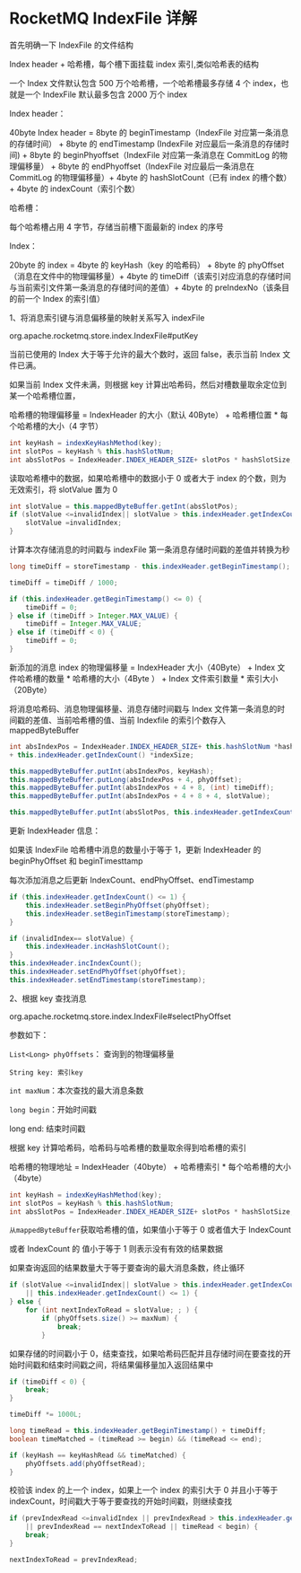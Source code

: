 # RocketMQ IndexFile 详解

首先明确一下 IndexFile 的文件结构

Index header + 哈希槽，每个槽下面挂载 index 索引,类似哈希表的结构

一个 Index 文件默认包含 500 万个哈希槽，一个哈希槽最多存储 4 个 index，也就是一个 IndexFile 默认最多包含 2000 万个 index

Index header：

40byte Index header = 8byte 的 beginTimestamp（IndexFile 对应第一条消息的存储时间） + 8byte 的 endTimestamp (IndexFile 对应最后一条消息的存储时间) + 8byte 的 beginPhyoffset（IndexFile 对应第一条消息在 CommitLog 的物理偏移量） + 8byte 的 endPhyoffset（IndexFile 对应最后一条消息在 CommitLog 的物理偏移量）+ 4byte 的 hashSlotCount（已有 index 的槽个数）+ 4byte 的 indexCount（索引个数）

哈希槽：

每个哈希槽占用 4 字节，存储当前槽下面最新的 index 的序号

Index：

20byte 的 index = 4byte 的 keyHash（key 的哈希码） + 8byte 的 phyOffset（消息在文件中的物理偏移量）+ 4byte 的 timeDiff（该索引对应消息的存储时间与当前索引文件第一条消息的存储时间的差值）+ 4byte 的 preIndexNo（该条目的前一个 Index 的索引值）

1、将消息索引键与消息偏移量的映射关系写入 indexFile

org.apache.rocketmq.store.index.IndexFile#putKey

当前已使用的 Index 大于等于允许的最大个数时，返回 false，表示当前 Index 文件已满。

如果当前 Index 文件未满，则根据 key 计算出哈希码，然后对槽数量取余定位到某一个哈希槽位置，

哈希槽的物理偏移量 = IndexHeader 的大小（默认 40Byte） + 哈希槽位置 * 每个哈希槽的大小（4 字节）

```java
int keyHash = indexKeyHashMethod(key);
int slotPos = keyHash % this.hashSlotNum;
int absSlotPos = IndexHeader.INDEX_HEADER_SIZE+ slotPos * hashSlotSize;
```

读取哈希槽中的数据，如果哈希槽中的数据小于 0 或者大于 index 的个数，则为无效索引，将 slotValue 置为 0

```java
int slotValue = this.mappedByteBuffer.getInt(absSlotPos);
if (slotValue <=invalidIndex|| slotValue > this.indexHeader.getIndexCount()) {
    slotValue =invalidIndex;
}
```

计算本次存储消息的时间戳与 indexFile 第一条消息存储时间戳的差值并转换为秒

```java
long timeDiff = storeTimestamp - this.indexHeader.getBeginTimestamp();

timeDiff = timeDiff / 1000;

if (this.indexHeader.getBeginTimestamp() <= 0) {
    timeDiff = 0;
} else if (timeDiff > Integer.MAX_VALUE) {
    timeDiff = Integer.MAX_VALUE;
} else if (timeDiff < 0) {
    timeDiff = 0;
}
```

新添加的消息 index 的物理偏移量 = IndexHeader 大小（40Byte） + Index 文件哈希槽的数量 * 哈希槽的大小（4Byte ） + Index 文件索引数量 * 索引大小（20Byte）

将消息哈希码、消息物理偏移量、消息存储时间戳与 Index 文件第一条消息的时间戳的差值、当前哈希槽的值、当前 Indexfile 的索引个数存入 mappedByteBuffer

```java
int absIndexPos = IndexHeader.INDEX_HEADER_SIZE+ this.hashSlotNum *hashSlotSize
+ this.indexHeader.getIndexCount() *indexSize;

this.mappedByteBuffer.putInt(absIndexPos, keyHash);
this.mappedByteBuffer.putLong(absIndexPos + 4, phyOffset);
this.mappedByteBuffer.putInt(absIndexPos + 4 + 8, (int) timeDiff);
this.mappedByteBuffer.putInt(absIndexPos + 4 + 8 + 4, slotValue);

this.mappedByteBuffer.putInt(absSlotPos, this.indexHeader.getIndexCount());
```

更新 IndexHeader 信息：

如果该 IndexFile 哈希槽中消息的数量小于等于 1，更新 IndexHeader 的 beginPhyOffset 和 beginTimesttamp

每次添加消息之后更新 IndexCount、endPhyOffset、endTimestamp

```java
if (this.indexHeader.getIndexCount() <= 1) {
    this.indexHeader.setBeginPhyOffset(phyOffset);
    this.indexHeader.setBeginTimestamp(storeTimestamp);
}

if (invalidIndex== slotValue) {
    this.indexHeader.incHashSlotCount();
}
this.indexHeader.incIndexCount();
this.indexHeader.setEndPhyOffset(phyOffset);
this.indexHeader.setEndTimestamp(storeTimestamp);
```

2、根据 key 查找消息

org.apache.rocketmq.store.index.IndexFile#selectPhyOffset

参数如下：

`List<Long> phyOffsets`： 查询到的物理偏移量

`String key: 索引key`

`int maxNum`：本次查找的最大消息条数

`long begin`：开始时间戳

long end: 结束时间戳

根据 key 计算哈希码，哈希码与哈希槽的数量取余得到哈希槽的索引

哈希槽的物理地址 = IndexHeader（40byte） + 哈希槽索引 * 每个哈希槽的大小（4byte）

```java
int keyHash = indexKeyHashMethod(key);
int slotPos = keyHash % this.hashSlotNum;
int absSlotPos = IndexHeader.INDEX_HEADER_SIZE+ slotPos * hashSlotSize;
```

`从mappedByteBuffer`获取哈希槽的值，如果值小于等于 0 或者值大于 IndexCount

或者 IndexCount 的 值小于等于 1 则表示没有有效的结果数据

如果查询返回的结果数量大于等于要查询的最大消息条数，终止循环

```java
if (slotValue <=invalidIndex|| slotValue > this.indexHeader.getIndexCount()
    || this.indexHeader.getIndexCount() <= 1) {
} else {
    for (int nextIndexToRead = slotValue; ; ) {
        if (phyOffsets.size() >= maxNum) {
            break;
        }
```

如果存储的时间戳小于 0，结束查找，如果哈希码匹配并且存储时间在要查找的开始时间戳和结束时间戳之间，将结果偏移量加入返回结果中

```java
if (timeDiff < 0) {
    break;
}

timeDiff *= 1000L;

long timeRead = this.indexHeader.getBeginTimestamp() + timeDiff;
boolean timeMatched = (timeRead >= begin) && (timeRead <= end);

if (keyHash == keyHashRead && timeMatched) {
    phyOffsets.add(phyOffsetRead);
}
```

校验该 index 的上一个 index，如果上一个 index 的索引大于 0 并且小于等于 indexCount，时间戳大于等于要查找的开始时间戳，则继续查找

```java
if (prevIndexRead <=invalidIndex || prevIndexRead > this.indexHeader.getIndexCount()
    || prevIndexRead == nextIndexToRead || timeRead < begin) {
    break;
}

nextIndexToRead = prevIndexRead;
```
